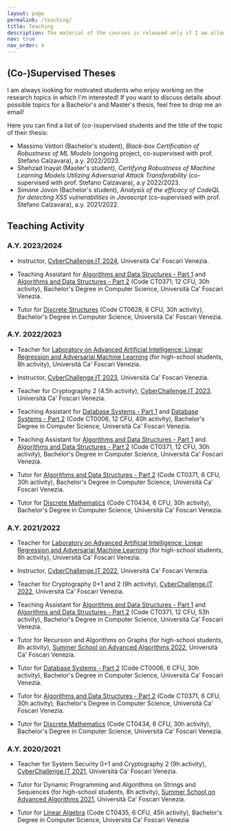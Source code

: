 ```yaml
---
layout: page
permalink: /teaching/
title: Teaching
description: The material of the courses is released only if I am allowed to do it by the University.
nav: true
nav_order: 4
---
```


## (Co-)Supervised Theses

I am always looking for motivated students who enjoy working on the research topics in which I'm interested! If you want to discuss details about possible topics for a Bachelor's and Master's thesis, feel free to drop me an email!

Here you can find a list of (co-)supervised students and the title of the topic of their thesis:
- Massimo Vettori (Bachelor's student), *Black-box Certification of Robustness of ML Models* (ongoing project, co-supervised with prof. Stefano Calzavara), a.y. 2022/2023.
- Shehzad Inayat (Master's student), *Certifying Robustness of Machine Learning Models Utilizing Adversarial Attack Transferability* (co-supervised with prof. Stefano Calzavara), a.y 2022/2023.
- Simone Jovon (Bachelor's student), *Analysis of the efficacy of CodeQL for detecting XSS vulnerabilities in Javascript* (co-supervised with prof. Stefano Calzavara), a.y. 2021/2022.

## Teaching Activity

### A.Y. 2023/2024

- Instructor, [CyberChallenge.IT 2024](https://cyberchallenge.it/), Università Ca' Foscari Venezia.

- Teaching Assistant for [Algorithms and Data Structures - Part 1](https://www.unive.it/data/course/401985) and [Algorithms and Data Structures - Part 2](https://www.unive.it/data/course/401986) (Code CT0371, 12 CFU, 30h activity), Bachelor's Degree in Computer Science, Università Ca' Foscari Venezia.

- Tutor for [Discrete Structures](https://www.unive.it/data/course/493937) (Code CT0628, 6 CFU, 30h activity), Bachelor's Degree in Computer Science, Università Ca' Foscari Venezia.


### A.Y. 2022/2023

- Teacher for [Laboratory on Advanced Artificial Intelligence: Linear Regression and Adversarial Machine Learning](https://www.dais.unive.it/pls/orientamento/) (for high-school students, 8h activity), Università Ca' Foscari Venezia.

- Instructor, [CyberChallenge.IT 2023](https://cyberchallenge.it/), Università Ca' Foscari Venezia.

- Teacher for Cryptography 2 (4.5h activity), [CyberChallenge.IT 2023](https://cyberchallenge.it/), Università Ca' Foscari Venezia.

- Teaching Assistant for [Database Systems - Part 1](https://www.unive.it/data/course/354578) and [Database Systems - Part 2](https://www.unive.it/data/course/354579) (Code CT0006, 12 CFU, 40h activity), Bachelor's Degree in Computer Science, Università Ca' Foscari Venezia.

- Teaching Assistant for [Algorithms and Data Structures - Part 1](https://www.unive.it/data/course/354581) and [Algorithms and Data Structures - Part 2](https://www.unive.it/data/course/354582) (Code CT0371, 12 CFU, 30h activity), Bachelor's Degree in Computer Science, Università Ca' Foscari Venezia.

- Tutor for [Algorithms and Data Structures - Part 2](https://www.unive.it/data/course/354582) (Code CT0371, 6 CFU, 30h activity), Bachelor's Degree in Computer Science, Università Ca' Foscari Venezia.

- Tutor for [Discrete Mathematics](https://www.unive.it/data/course/379940) (Code CT0434, 6 CFU, 30h activity), Bachelor's Degree in Computer Science, Università Ca' Foscari Venezia.

### A.Y. 2021/2022

- Teacher for [Laboratory on Advanced Artificial Intelligence: Linear Regression and Adversarial Machine Learning](https://www.dais.unive.it/pls/orientamento/) (for high-school students, 8h activity), Università Ca' Foscari Venezia.

- Instructor, [CyberChallenge.IT 2022](https://cyberchallenge.it/), Università Ca' Foscari Venezia.

- Teacher for Cryptography 0+1 and 2 (9h activity), [CyberChallenge.IT 2022](https://cyberchallenge.it/), Università Ca' Foscari Venezia.
  
- Teaching Assistant for [Algorithms and Data Structures - Part 1](https://www.unive.it/data/course/339889) and [Algorithms and Data Structures - Part 2](https://www.unive.it/data/course/339890) (Code CT0371, 12 CFU, 53h activity), Bachelor's Degree in Computer Science, Università Ca' Foscari Venezia.

- Tutor for Recursion and Algorithms on Graphs (for high-school students, 8h activity), [Summer School on Advanced Algorithms 2022](https://sites.google.com/unive.it/corsoalgoritmi22), Università Ca' Foscari Venezia.

- Tutor for [Database Systems - Part 2](https://www.unive.it/data/course/339899) (Code CT0006, 6 CFU, 30h activity), Bachelor's Degree in Computer Science, Università Ca' Foscari Venezia.

- Tutor for [Algorithms and Data Structures - Part 2](https://www.unive.it/data/course/339890) (Code CT0371, 6 CFU, 30h activity), Bachelor's Degree in Computer Science, Università Ca' Foscari Venezia.

- Tutor for [Discrete Mathematics](https://www.unive.it/data/course/354860) (Code CT0434, 6 CFU, 30h activity), Bachelor's Degree in Computer Science, Università Ca' Foscari Venezia.

### A.Y. 2020/2021

- Teacher for System Security 0+1 and Cryptography 2 (9h activity), [CyberChallenge.IT 2021](https://cyberchallenge.it/), Università Ca' Foscari Venezia.  

- Tutor for Dynamic Programming and Algorithms on Strings and Sequences (for high-school students, 8h activity), [Summer School on Advanced Algorithms 2021](https://sites.google.com/unive.it/scuolaalgoritmi21), Università Ca' Foscari Venezia.

- Tutor for [Linear Algebra](https://www.unive.it/data/course/332797) (Code CT0435, 6 CFU, 45h activity), Bachelor's Degree in Computer Science, Università Ca' Foscari Venezia

